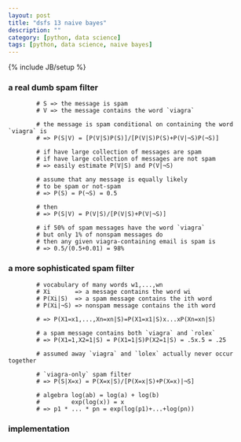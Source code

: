 ```yaml
---
layout: post
title: "dsfs 13 naive bayes"
description: ""
category: [python, data science]
tags: [python, data science, naive bayes]
---
```

{% include JB/setup %}


### a real dumb spam filter

            # S => the message is spam
            # V => the message contains the word `viagra`

            # the message is spam conditional on containing the word `viagra` is
            # => P(S|V) = [P(V|S)P(S)]/[P(V|S)P(S)+P(V|¬S)P(¬S)]

            # if have large collection of messages are spam
            # if have large collection of messages are not spam
            # => easily estimate P(V|S) and P(V|¬S)

            # assume that any message is equally likely
            # to be spam or not-spam
            # => P(S) = P(¬S) = 0.5

            # then
            # => P(S|V) = P(V|S)/[P(V|S)+P(V|¬S)]

            # if 50% of spam messages have the word `viagra`
            # but only 1% of nonspam messages do
            # then any given viagra-containing email is spam is
            # => 0.5/(0.5+0.01) = 98%

### a more sophisticated spam filter

            # vocabulary of many words w1,...,wn
            # Xi       => a message contains the word wi
            # P(Xi|S)  => a spam message contains the ith word
            # P(Xi|¬S) => nonspam message contains the ith word

            # => P(X1=x1,...,Xn=xn|S)=P(X1=x1|S)x...xP(Xn=xn|S)

            # a spam message contains both `viagra` and `rolex`
            # => P(X1=1,X2=1|S) = P(X1=1|S)P(X2=1|S) = .5x.5 = .25

            # assumed away `viagra` and `lolex` actually never occur together

            # `viagra-only` spam filter
            # => P(S|X=x) = P(X=x|S)/[P(X=x|S)+P(X=x)|¬S]

            # algebra log(ab) = log(a) + log(b)
            #         exp(log(x)) = x
            # => p1 * ... * pn = exp(log(p1)+...+log(pn))

### implementation